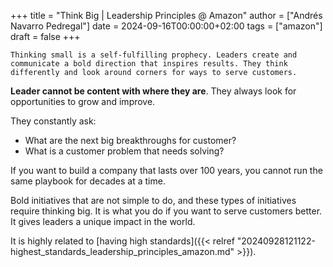 +++
title = "Think Big | Leadership Principles @ Amazon"
author = ["Andrés Navarro Pedregal"]
date = 2024-09-16T00:00:00+02:00
tags = ["amazon"]
draft = false
+++

```text
Thinking small is a self-fulfilling prophecy. Leaders create and communicate a bold direction that inspires results. They think differently and look around corners for ways to serve customers.
```

**Leader cannot be content with where they are**.
They always look for opportunities to grow and improve.

They constantly ask:

-   What are the next big breakthroughs for customer?
-   What is a customer problem that needs solving?

If you want to build a company that lasts over 100 years, you cannot run the same playbook for decades at a time.

Bold initiatives that are not simple to do, and these types of initiatives require thinking big.
It is what you do if you want to serve customers better.
It gives leaders a unique impact in the world.

It is highly related to [having high standards]({{< relref "20240928121122-highest_standards_leadership_principles_amazon.md" >}}).
